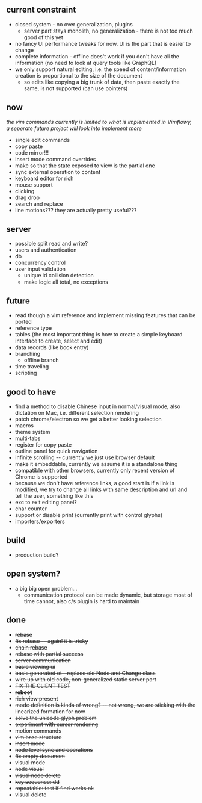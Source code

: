 

## current constraint

* closed system - no over generalization, plugins
    * server part stays monolith, no generalization - there is not too much good of this yet
* no fancy UI performance tweaks for now. UI is the part that is easier to change
* complete information - offline does't work if you don't have all the information (no need to look at query tools like GraphQL)
*  we only support natural editing, i.e. the speed of content/information creation is proportional to the size of the document
    * so edits like copying a big trunk of data, then paste exactly the same, is not supported (can use pointers)
    

## now

*the vim commands currently is limited to what is implemented in Vimflowy, a seperate future project will look into implement more*

* single edit commands
* copy paste
* code mirror!!!
* insert mode command overrides
* make so that the state exposed to view is the partial one
* sync external operation to content
* keyboard editor for rich
* mouse support
* clicking
* drag drop
* search and replace
* line motions??? they are actually pretty useful???

## server

* possible split read and write?
* users and authentication
* db
* concurrency control
* user input validation
    * unique id collision detection
    * make logic all total, no exceptions
    
## future

* read though a vim reference and implement missing features that can be ported
* reference type
* tables (the most important thing is how to create a simple keyboard interface to create, select and edit)
* data records (like book entry)
* branching
    * offline branch
* time traveling
* scripting


## good to have

* find a method to disable Chinese input in normal/visual mode, also dictation on Mac, i.e. different selection rendering
* patch chrome/electron so we get a better looking selection
* macros
* theme system
* multi-tabs
* register for copy paste
* outline panel for quick navigation
* infinite scrolling -- currently we just use browser default
* make it embeddable, currently we assume it is a standalone thing
* compatible with other browsers, currently only recent version of Chrome is supported
* because we don't have reference links, a good start is if a link is modified, we try to change all links with same description and url and tell the user, something like this
* exc to exit editing panel?
* char counter
* support or disable print (currently print with control glyphs)
* importers/exporters


## build

* production build?

## open system?

* a big big open problem...
    * communication protocol can be made dynamic, but storage most of time cannot, also c/s plugin is hard to maintain

## done

* ~~rebase~~
* ~~fix rebase -- again! it is tricky~~
* ~~chain rebase~~
* ~~rebase with partial success~~
* ~~server communication~~
* ~~basic viewing ui~~
* ~~basic generated ot - replace old Node and Change class~~
* ~~wire up with old code, non-generalized static server part~~
* ~~FIX THE CLIENT TEST~~
* ~~**reboot**~~
* ~~rich view present~~
* ~~mode definition is kinda of wrong? -- not wrong, we are sticking with the linearized formation for now~~
* ~~solve the unicode glyph problem~~
* ~~experiment with cursor rendering~~
* ~~motion commands~~
* ~~vim base structure~~
* ~~insert mode~~
* ~~node level sync and operations~~
* ~~fix empty document~~
* ~~visual mode~~
* ~~node visual~~
* ~~visual node delete~~
* ~~key sequence: dd~~
* ~~repeatable: test if find works ok~~
* ~~visual delete~~
